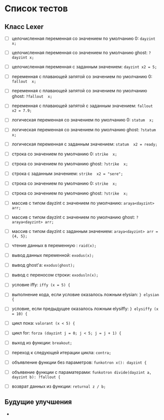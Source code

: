 # Список тестов

## Класс Lexer

- [ ] целочисленная переменная со значением по умолчанию 0: `dayzint x;`
- [ ] целочисленная переменная со значением по умолчанию ghost: `?dayzint x;`
- [ ] целочисленная переменная с заданным значением: `dayzint x2 = 5;`
- [ ] переменная с плавающей запятой со значением по умолчанию 0: `fallout  x;`
- [ ] переменная с плавающей запятой со значением по умолчанию ghost: `?fallout  x;`
- [ ] переменная с плавающей запятой с заданным значением: `fallout  x2 = 7.9;`
- [ ] логическая переменная со значением по умолчанию 0: `statum  x;`
- [ ] логическая переменная со значением по умолчанию ghost: `?statum  x;`
- [ ] логическая переменная с заданным значением: `statum  x2 = ready;`
- [ ] строка со значением по умолчанию 0: `strike  x;`
- [ ] строка со значением по умолчанию ghost: `?strike  x;`
- [ ] строка с заданным значением: `strike  x2 = "sere";`
- [ ] строка со значением по умолчанию 0: `strike  x;`
- [ ] строка со значением по умолчанию ghost: `?strike  x;`
- [ ] массив с типом dayzint с значением по умолчанию: `araya<dayzint> arr;`
- [ ] массив с типом dayzint с значением по умолчанию ghost: `?araya<dayzint> arr;`
- [ ] массив с типом dayzint с заданным значением: `araya<dayzint> arr = {4, 5};`
- [ ] чтение данных в переменную : `raid(x);`
- [ ] вывод данных переменной: `exodus(x);`
- [ ] вывод ghost'a: `exodus(ghost);`
- [ ] вывод с переносом строки: `exodusln(x);`
- [ ] условие iffy: `iffy (x = 5) {`
- [ ] выполнение кода, если условие оказалось ложным elysian: `} elysian {`
- [ ] условие, если предыдущее оказалось ложным elysiffy: `} elysiffy (x = 10) {`
- [ ] цикл пока: `valorant (x < 5) {`
- [ ] цикл for: `forza (dayzint j = 0; j < 5; j = j + 1) {`
- [ ] выход из функции: `breakout;`
- [ ] переход к следующей итерации цикла: `contra;`
- [ ] объявление функции без параметров: `funkotron x(): dayzint {`
- [ ] объявение функции с параматерами: `funkotron divide(dayzint a, dayzint b): ?fallout {`
- [ ] возврат данных из функции: `returnal z / b;`


## Будущие улучшения

- 